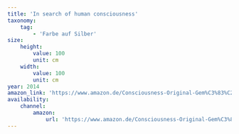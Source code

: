 ```yaml
---
title: 'In search of human consciousness'
taxonomy:
    tag:
        - 'Farbe auf Silber'
size:
    height:
        value: 100
        unit: cm
    width:
        value: 100
        unit: cm
year: 2014
amazon_link: 'https://www.amazon.de/Consciousness-Original-Gem%C3%83%C2%A4lde-Brigitte-Smith/dp/B073TYSNF4'
availability:
    channel:
        amazon:
            url: 'https://www.amazon.de/Consciousness-Original-Gem%C3%83%C2%A4lde-Brigitte-Smith/dp/B073TYSNF4'
---
```


